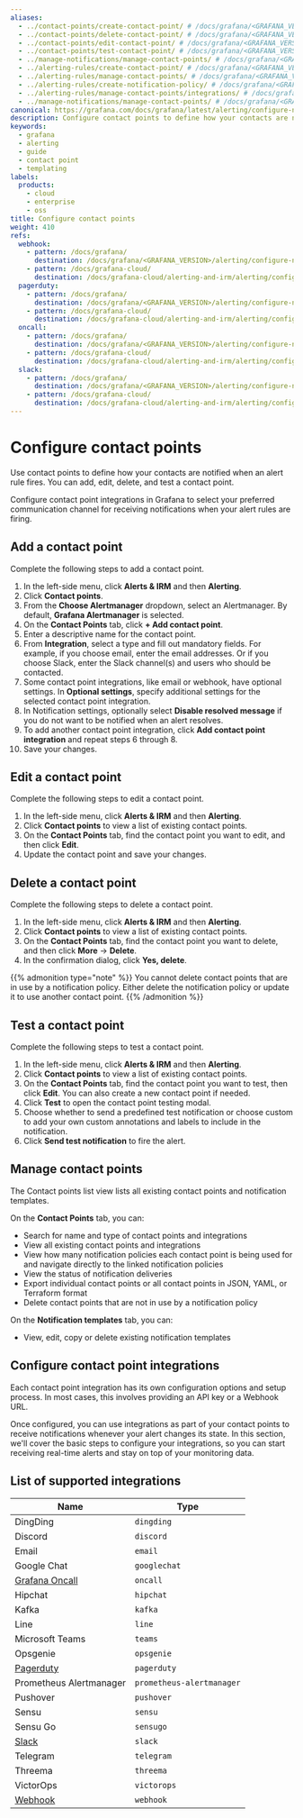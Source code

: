 ```yaml
---
aliases:
  - ../contact-points/create-contact-point/ # /docs/grafana/<GRAFANA_VERSION>/alerting/contact-points/create-contact-point/
  - ../contact-points/delete-contact-point/ # /docs/grafana/<GRAFANA_VERSION>/alerting/contact-points/delete-contact-point/
  - ../contact-points/edit-contact-point/ # /docs/grafana/<GRAFANA_VERSION>/alerting/contact-points/edit-contact-point/
  - ../contact-points/test-contact-point/ # /docs/grafana/<GRAFANA_VERSION>/alerting/contact-points/test-contact-point/
  - ../manage-notifications/manage-contact-points/ # /docs/grafana/<GRAFANA_VERSION>/alerting/manage-notifications/manage-contact-points/
  - ../alerting-rules/create-contact-point/ # /docs/grafana/<GRAFANA_VERSION>/alerting/alerting-rules/create-contact-point/
  - ../alerting-rules/manage-contact-points/ # /docs/grafana/<GRAFANA_VERSION>/alerting/alerting-rules/manage-contact-points/
  - ../alerting-rules/create-notification-policy/ # /docs/grafana/<GRAFANA_VERSION>/alerting/alerting-rules/create-notification-policy/
  - ../alerting-rules/manage-contact-points/integrations/ # /docs/grafana/<GRAFANA_VERSION>/alerting/alerting-rules/manage-contact-points/integrations/
  - ../manage-notifications/manage-contact-points/ # /docs/grafana/<GRAFANA_VERSION>/alerting/manage-notifications/manage-contact-points/
canonical: https://grafana.com/docs/grafana/latest/alerting/configure-notifications/manage-contact-points/
description: Configure contact points to define how your contacts are notified when an alert rule fires
keywords:
  - grafana
  - alerting
  - guide
  - contact point
  - templating
labels:
  products:
    - cloud
    - enterprise
    - oss
title: Configure contact points
weight: 410
refs:
  webhook:
    - pattern: /docs/grafana/
      destination: /docs/grafana/<GRAFANA_VERSION>/alerting/configure-notifications/manage-contact-points/integrations/webhook-notifier/
    - pattern: /docs/grafana-cloud/
      destination: /docs/grafana-cloud/alerting-and-irm/alerting/configure-notifications/manage-contact-points/integrations/webhook-notifier/
  pagerduty:
    - pattern: /docs/grafana/
      destination: /docs/grafana/<GRAFANA_VERSION>/alerting/configure-notifications/manage-contact-points/integrations/pager-duty/
    - pattern: /docs/grafana-cloud/
      destination: /docs/grafana-cloud/alerting-and-irm/alerting/configure-notifications/manage-contact-points/integrations/pager-duty/
  oncall:
    - pattern: /docs/grafana/
      destination: /docs/grafana/<GRAFANA_VERSION>/alerting/configure-notifications/manage-contact-points/integrations/configure-oncall/
    - pattern: /docs/grafana-cloud/
      destination: /docs/grafana-cloud/alerting-and-irm/alerting/configure-notifications/manage-contact-points/integrations/configure-oncall/
  slack:
    - pattern: /docs/grafana/
      destination: /docs/grafana/<GRAFANA_VERSION>/alerting/configure-notifications/manage-contact-points/integrations/configure-slack/
    - pattern: /docs/grafana-cloud/
      destination: /docs/grafana-cloud/alerting-and-irm/alerting/configure-notifications/manage-contact-points/integrations/configure-slack/
---
```


# Configure contact points

Use contact points to define how your contacts are notified when an alert rule fires. You can add, edit, delete, and test a contact point.

Configure contact point integrations in Grafana to select your preferred communication channel for receiving notifications when your alert rules are firing.

## Add a contact point

Complete the following steps to add a contact point.

1. In the left-side menu, click **Alerts & IRM** and then **Alerting**.
1. Click **Contact points**.
1. From the **Choose Alertmanager** dropdown, select an Alertmanager. By default, **Grafana Alertmanager** is selected.
1. On the **Contact Points** tab, click **+ Add contact point**.
1. Enter a descriptive name for the contact point.
1. From **Integration**, select a type and fill out mandatory fields. For example, if you choose email, enter the email addresses. Or if you choose Slack, enter the Slack channel(s) and users who should be contacted.
1. Some contact point integrations, like email or webhook, have optional settings. In **Optional settings**, specify additional settings for the selected contact point integration.
1. In Notification settings, optionally select **Disable resolved message** if you do not want to be notified when an alert resolves.
1. To add another contact point integration, click **Add contact point integration** and repeat steps 6 through 8.
1. Save your changes.

## Edit a contact point

Complete the following steps to edit a contact point.

1. In the left-side menu, click **Alerts & IRM** and then **Alerting**.
1. Click **Contact points** to view a list of existing contact points.
1. On the **Contact Points** tab, find the contact point you want to edit, and then click **Edit**.
1. Update the contact point and save your changes.

## Delete a contact point

Complete the following steps to delete a contact point.

1. In the left-side menu, click **Alerts & IRM** and then **Alerting**.
1. Click **Contact points** to view a list of existing contact points.
1. On the **Contact Points** tab, find the contact point you want to delete, and then click **More** -> **Delete**.
1. In the confirmation dialog, click **Yes, delete**.

{{% admonition type="note" %}}
You cannot delete contact points that are in use by a notification policy. Either delete the notification policy or update it to use another contact point.
{{% /admonition %}}

## Test a contact point

Complete the following steps to test a contact point.

1. In the left-side menu, click **Alerts & IRM** and then **Alerting**.
1. Click **Contact points** to view a list of existing contact points.
1. On the **Contact Points** tab, find the contact point you want to test, then click **Edit**. You can also create a new contact point if needed.
1. Click **Test** to open the contact point testing modal.
1. Choose whether to send a predefined test notification or choose custom to add your own custom annotations and labels to include in the notification.
1. Click **Send test notification** to fire the alert.

## Manage contact points

The Contact points list view lists all existing contact points and notification templates.

On the **Contact Points** tab, you can:

- Search for name and type of contact points and integrations
- View all existing contact points and integrations
- View how many notification policies each contact point is being used for and navigate directly to the linked notification policies
- View the status of notification deliveries
- Export individual contact points or all contact points in JSON, YAML, or Terraform format
- Delete contact points that are not in use by a notification policy

On the **Notification templates** tab, you can:

- View, edit, copy or delete existing notification templates

## Configure contact point integrations

Each contact point integration has its own configuration options and setup process. In most cases, this involves providing an API key or a Webhook URL.

Once configured, you can use integrations as part of your contact points to receive notifications whenever your alert changes its state. In this section, we'll cover the basic steps to configure your integrations, so you can start receiving real-time alerts and stay on top of your monitoring data.

## List of supported integrations

| Name                     | Type                      |
| ------------------------ | ------------------------- |
| DingDing                 | `dingding`                |
| Discord                  | `discord`                 |
| Email                    | `email`                   |
| Google Chat              | `googlechat`              |
| [Grafana Oncall](ref:oncall) | `oncall`                  |
| Hipchat                  | `hipchat`                 |
| Kafka                    | `kafka`                   |
| Line                     | `line`                    |
| Microsoft Teams          | `teams`                   |
| Opsgenie                 | `opsgenie`                |
| [Pagerduty](ref:pagerduty)   | `pagerduty`               |
| Prometheus Alertmanager  | `prometheus-alertmanager` |
| Pushover                 | `pushover`                |
| Sensu                    | `sensu`                   |
| Sensu Go                 | `sensugo`                 |
| [Slack](ref:slack)           | `slack`                   |
| Telegram                 | `telegram`                |
| Threema                  | `threema`                 |
| VictorOps                | `victorops`               |
| [Webhook](ref:webhook)       | `webhook`                 |

